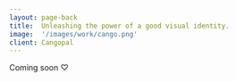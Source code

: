 ```yaml
---
layout: page-back
title:  Unleashing the power of a good visual identity.
image:  '/images/work/cango.png'
client: Cangopal
---
```

Coming soon ♡